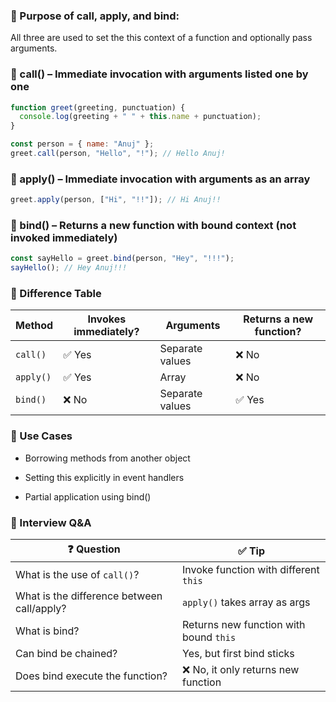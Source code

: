 ### 🧠 Purpose of call, apply, and bind:
All three are used to set the this context of a function and optionally pass arguments.

### 🔸 call() – Immediate invocation with arguments listed one by one
```js
function greet(greeting, punctuation) {
  console.log(greeting + " " + this.name + punctuation);
}

const person = { name: "Anuj" };
greet.call(person, "Hello", "!"); // Hello Anuj!

```

### 🔸 apply() – Immediate invocation with arguments as an array
```js
greet.apply(person, ["Hi", "!!"]); // Hi Anuj!!
```

### 🔸 bind() – Returns a new function with bound context (not invoked immediately)
```js
const sayHello = greet.bind(person, "Hey", "!!!");
sayHello(); // Hey Anuj!!!
```

### 🔁 Difference Table
| Method    | Invokes immediately? | Arguments       | Returns a new function? |
| --------- | -------------------- | --------------- | ----------------------- |
| `call()`  | ✅ Yes                | Separate values | ❌ No                    |
| `apply()` | ✅ Yes                | Array           | ❌ No                    |
| `bind()`  | ❌ No                 | Separate values | ✅ Yes                   |


### 📌 Use Cases
- Borrowing methods from another object

- Setting this explicitly in event handlers

- Partial application using bind()

### 💬 Interview Q&A
| ❓ Question                                 | ✅ Tip                                  |
| ------------------------------------------ | -------------------------------------- |
| What is the use of `call()`?               | Invoke function with different `this`  |
| What is the difference between call/apply? | `apply()` takes array as args          |
| What is bind?                              | Returns new function with bound `this` |
| Can bind be chained?                       | Yes, but first bind sticks             |
| Does bind execute the function?            | ❌ No, it only returns new function     |




